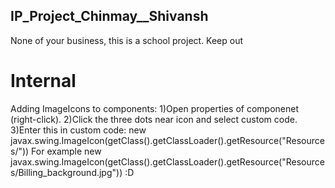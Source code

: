 ## IP_Project_Chinmay__Shivansh

None of your business, this is a school project. Keep out

# Internal
Adding ImageIcons to components:
1)Open properties of componenet (right-click).
2)Click the three dots near icon and select custom code.
3)Enter this in custom code:
    new javax.swing.ImageIcon(getClass().getClassLoader().getResource("Resources/<image-name-with-extension>"))
 For example
    new javax.swing.ImageIcon(getClass().getClassLoader().getResource("Resources/Billing_background.jpg"))
:D
